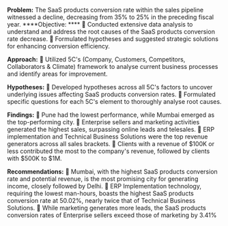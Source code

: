 **Problem:**
The SaaS products conversion rate within the sales pipeline witnessed a decline, decreasing from 35% to 25% in the preceding fiscal year.
****Objective: ****
 Conducted extensive data analysis to understand and address the root causes of the SaaS products conversion rate decrease. 
 Formulated hypotheses and suggested strategic solutions for enhancing conversion efficiency.


**Approach:**
 Utilized 5C's (Company, Customers, Competitors, Collaborators & Climate) framework to analyse current business processes and 
identify areas for improvement.


**Hypotheses:**
 Developed hypotheses across all 5C's factors to uncover underlying issues affecting SaaS products conversion rates.
 Formulated specific questions for each 5C's element to thoroughly analyse root causes.


**Findings:**
 Pune had the lowest performance, while Mumbai emerged as the top-performing city.
 Enterprise sellers and marketing activities generated the highest sales, surpassing online leads and telesales.
 ERP implementation and Technical Business Solutions were the top revenue generators across all sales brackets.
 Clients with a revenue of $100K or less contributed the most to the company's revenue, followed by clients with $500K to $1M.


**Recommendations:**
 Mumbai, with the highest SaaS products conversion rate and potential revenue, is the most promising city for generating income, 
closely followed by Delhi.
 ERP Implementation technology, requiring the lowest man-hours, boasts the highest SaaS products conversion rate at 50.02%, 
nearly twice that of Technical Business Solutions.
 While marketing generates more leads, the SaaS products conversion rates of Enterprise sellers exceed those of marketing by 
3.41%
